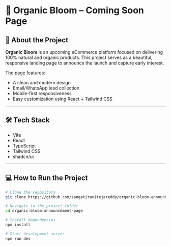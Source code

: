# 🌿 Organic Bloom – Coming Soon Page

## 🚀 About the Project

**Organic Bloom** is an upcoming eCommerce platform focused on delivering 100% natural and organic products. This project serves as a beautiful, responsive landing page to announce the launch and capture early interest.

The page features:
- A clean and modern design
- Email/WhatsApp lead collection
- Mobile-first responsiveness
- Easy customization using React + Tailwind CSS

---

## 🛠️ Tech Stack

- Vite
- React
- TypeScript
- Tailwind CSS
- shadcn/ui

---

## 💻 How to Run the Project

```bash
# Clone the repository
git clone https://github.com/sangatiravitejareddy/organic-bloom-announcement-page.git

# Navigate to the project folder
cd organic-bloom-announcement-page

# Install dependencies
npm install

# Start development server
npm run dev
